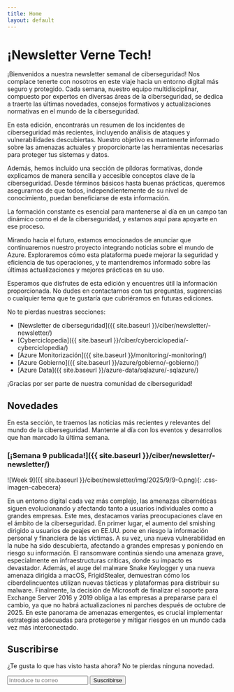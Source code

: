 ```yaml
---
title: Home
layout: default
---
```


# ¡Newsletter Verne Tech!

¡Bienvenidos a nuestra newsletter semanal de ciberseguridad! Nos complace tenerte con nosotros en este viaje hacia un entorno digital más seguro y protegido. Cada semana, nuestro equipo multidisciplinar, compuesto por expertos en diversas áreas de la ciberseguridad, se dedica a traerte las últimas novedades, consejos formativos y actualizaciones normativas en el mundo de la ciberseguridad.

En esta edición, encontrarás un resumen de los incidentes de ciberseguridad más recientes, incluyendo análisis de ataques y vulnerabilidades descubiertas. Nuestro objetivo es mantenerte informado sobre las amenazas actuales y proporcionarte las herramientas necesarias para proteger tus sistemas y datos.

Además, hemos incluido una sección de píldoras formativas, donde explicamos de manera sencilla y accesible conceptos clave de la ciberseguridad. Desde términos básicos hasta buenas prácticas, queremos asegurarnos de que todos, independientemente de su nivel de conocimiento, puedan beneficiarse de esta información.

La formación constante es esencial para mantenerse al día en un campo tan dinámico como el de la ciberseguridad, y estamos aquí para apoyarte en ese proceso.

Mirando hacia el futuro, estamos emocionados de anunciar que continuaremos nuestro proyecto integrando noticias sobre el mundo de Azure. Exploraremos cómo esta plataforma puede mejorar la seguridad y eficiencia de tus operaciones, y te mantendremos informado sobre las últimas actualizaciones y mejores prácticas en su uso.

Esperamos que disfrutes de esta edición y encuentres útil la información proporcionada. No dudes en contactarnos con tus preguntas, sugerencias o cualquier tema que te gustaría que cubriéramos en futuras ediciones.

No te pierdas nuestras secciones:

- [Newsletter de ciberseguridad]({{ site.baseurl }}/ciber/newsletter/-newsletter/)
- [Cyberciclopedia]({{ site.baseurl }}/ciber/cyberciclopedia/-cyberciclopedia/)
- [Azure Monitorización]({{ site.baseurl }}/monitoring/-monitoring/)
- [Azure Gobierno]({{ site.baseurl }}/azure/gobierno/-gobierno/)
- [Azure Data]({{ site.baseurl }}/azure-data/sqlazure/-sqlazure/)

¡Gracias por ser parte de nuestra comunidad de ciberseguridad!

## Novedades

En esta sección, te traemos las noticias más recientes y relevantes del mundo de la ciberseguridad. Mantente al día con los eventos y desarrollos que han marcado la última semana.

### [¡Semana 9 publicada!]({{ site.baseurl }}/ciber/newsletter/-newsletter/)

![Week 9]({{ site.baseurl }}/ciber/newsletter/img/2025/9/9-0.png){: .css-imagen-cabecera}

En un entorno digital cada vez más complejo, las amenazas cibernéticas siguen evolucionando y afectando tanto a usuarios individuales como a grandes empresas. Este mes, destacamos varias preocupaciones clave en el ámbito de la ciberseguridad. En primer lugar, el aumento del smishing dirigido a usuarios de peajes en EE.UU. pone en riesgo la información personal y financiera de las víctimas. A su vez, una nueva vulnerabilidad en la nube ha sido descubierta, afectando a grandes empresas y poniendo en riesgo su información. El ransomware continúa siendo una amenaza grave, especialmente en infraestructuras críticas, donde su impacto es devastador. Además, el auge del malware Snake Keylogger y una nueva amenaza dirigida a macOS, FrigidStealer, demuestran cómo los ciberdelincuentes utilizan nuevas tácticas y plataformas para distribuir su malware. Finalmente, la decisión de Microsoft de finalizar el soporte para Exchange Server 2016 y 2019 obliga a las empresas a prepararse para el cambio, ya que no habrá actualizaciones ni parches después de octubre de 2025. En este panorama de amenazas emergentes, es crucial implementar estrategias adecuadas para protegerse y mitigar riesgos en un mundo cada vez más interconectado.

## Suscribirse

¿Te gusta lo que has visto hasta ahora? No te pierdas ninguna novedad.

<form action="https://formspree.io/mkgwlerd" method="POST" class="flex-form">
  <label for="email">
    <i class="ion-email"></i>
  </label>
  <input type="email" id="email" name="email" placeholder="Introduce tu correo" required>
  <input type="submit" value="Suscribirse">
</form>
